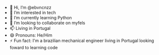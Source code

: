 - 👋 Hi, I’m @ebvncnzz
- 👀 I’m interested in tech
- 🌱 I’m currently learning Python
- 💞️ I’m looking to collaborate on myfels
- 📫 Living in Portugal
- 😄 Pronouns: He/Him
- ⚡ Fun fact: I'm a brazilian mechanical engineer living in Portugal looking foward to learning code

<!---
ebvncnzz/ebvncnzz is a ✨ special ✨ repository because its `README.md` (this file) appears on your GitHub profile.
You can click the Preview link to take a look at your changes.
--->
